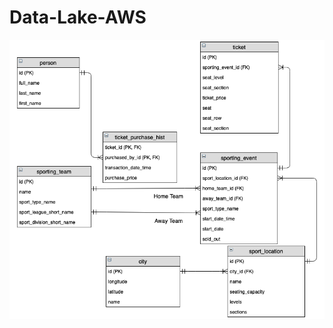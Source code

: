 # Data-Lake-AWS

![Sample Image](https://github.com/shilu10/Data-Lake-AWS/raw/main/assets/logical_data_model.png)
